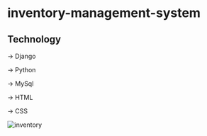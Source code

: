# inventory-management-system


Technology
----------
-> Django  

-> Python 

-> MySql

-> HTML

-> CSS


![inventory](https://github.com/Kumarsatwik/inventory-management-system/assets/38569860/c5334e76-97f9-42c8-9c01-b9a8c10794f6)
